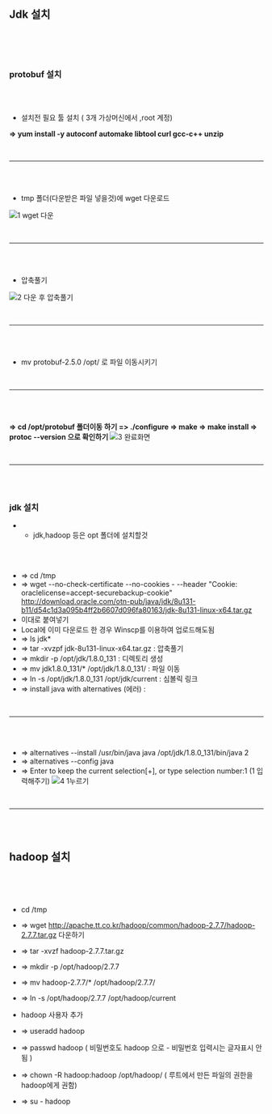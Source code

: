 
## Jdk 설치

<br><br><br>

### protobuf 설치

<br><br>

* 설치전 필요 툴 설치 ( 3개 가상머신에서 ,root 계정)

<b> => yum install -y autoconf automake libtool curl gcc-c++ unzip </b>

<br>

<hr/>

<br><br>

* tmp 폴더(다운받은 파일 넣을것)에 wget 다운로드

![1 wget 다운](https://user-images.githubusercontent.com/35517797/62442077-a4879280-b791-11e9-9bdc-f7c9f525d213.PNG)

<br>

<hr/>

<br><br>

* 압축풀기

![2 다운 후 압축풀기](https://user-images.githubusercontent.com/35517797/62442080-a5b8bf80-b791-11e9-817a-9fcebc0cc8c0.PNG)

<br>

<hr/>

<br><br>

* </b> mv protobuf-2.5.0  /opt/ </b> 로 파일 이동시키기

<br>

<hr/>

<br><br>

<b> =>  cd /opt/protobuf 폴더이동 하기 </b>
<b> => ./configure </b>
<b> => make </b>
<b> => make install </b>
<b> =>  protoc --version 으로 확인하기 </b>
![3 완료화면](https://user-images.githubusercontent.com/35517797/62442322-8cfcd980-b792-11e9-80c2-472942529bdf.PNG)

<br>

<hr/>

<br><br>

### jdk 설치

* * jdk,hadoop 등은 opt 폴더에 설치할것

<br><br>

* => cd /tmp
* => wget --no-check-certificate --no-cookies - --header "Cookie: oraclelicense=accept-securebackup-cookie" http://download.oracle.com/otn-pub/java/jdk/8u131-b11/d54c1d3a095b4ff2b6607d096fa80163/jdk-8u131-linux-x64.tar.gz
* 이대로 붙여넣기
* Local에 이미 다운로드 한 경우 Winscp를 이용하여 업로드해도됨
* => ls jdk*
* => tar -xvzpf jdk-8u131-linux-x64.tar.gz    : 압축풀기 
* =>  mkdir -p /opt/jdk/1.8.0_131         :  디렉토리 생성
* =>  mv jdk1.8.0_131/* /opt/jdk/1.8.0_131/       :  파일 이동
* => ln -s /opt/jdk/1.8.0_131 /opt/jdk/current        :  심볼릭 링크
* => install java with alternatives (에러)        :  

<br>

<hr/>

<br><br>

* => alternatives --install /usr/bin/java java /opt/jdk/1.8.0_131/bin/java 2
* => alternatives --config java 
* => Enter to keep the current selection[+], or type selection number:1  (1 입력해주기)
![4 1누르기](https://user-images.githubusercontent.com/35517797/62445317-ed901480-b79a-11e9-8a72-763a201fbb24.PNG)

<br>

<hr/>

<br><br>

## hadoop 설치

<br><br><br>

* cd /tmp
* => wget http://apache.tt.co.kr/hadoop/common/hadoop-2.7.7/hadoop-2.7.7.tar.gz 다운하기
* => tar -xvzf hadoop-2.7.7.tar.gz
* => mkdir -p /opt/hadoop/2.7.7
* => mv hadoop-2.7.7/* /opt/hadoop/2.7.7/
* => ln -s /opt/hadoop/2.7.7 /opt/hadoop/current

* hadoop 사용자 추가
* => useradd hadoop
* => passwd hadoop   ( 비밀번호도 hadoop 으로 - 비밀번호 입력시는 글자표시 안됨  )
* => chown -R hadoop:hadoop /opt/hadoop/  ( 루트에서 만든 파일의 권한을 hadoop에게 권함)
* => su - hadoop















